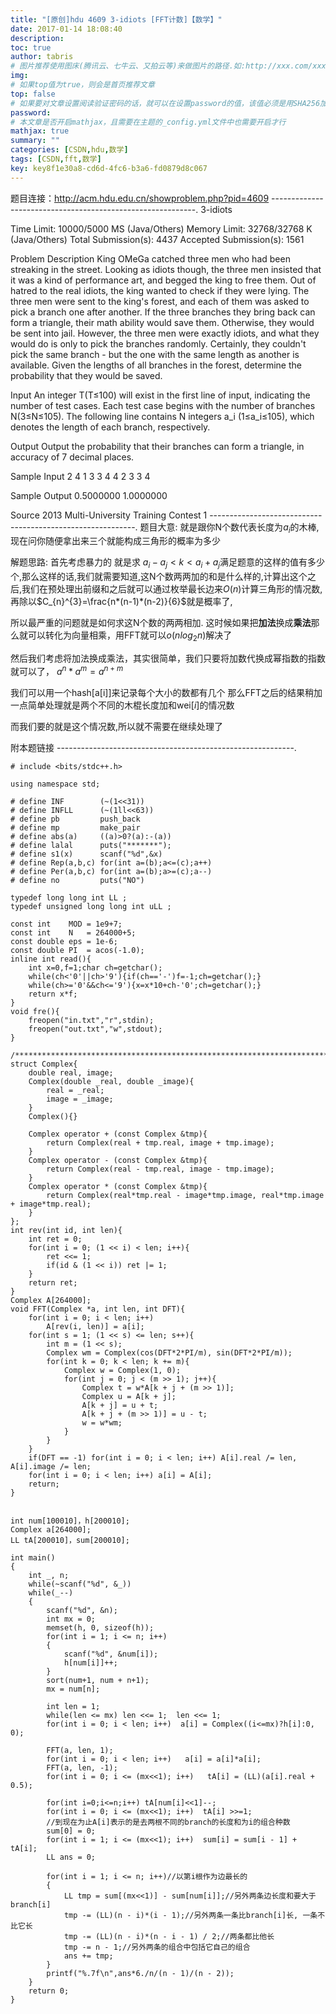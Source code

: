 ```yaml
---
title: "[原创]hdu 4609 3-idiots [FFT计数]【数学】"
date: 2017-01-14 18:08:40
description:
toc: true
author: tabris
# 图片推荐使用图床(腾讯云、七牛云、又拍云等)来做图片的路径.如:http://xxx.com/xxx.jpg
img:
# 如果top值为true，则会是首页推荐文章
top: false
# 如果要对文章设置阅读验证密码的话，就可以在设置password的值，该值必须是用SHA256加密后的密码，防止被他人识破
password:
# 本文章是否开启mathjax，且需要在主题的_config.yml文件中也需要开启才行
mathjax: true
summary: ""
categories: [CSDN,hdu,数学]
tags: [CSDN,fft,数学]
key: key8f1e30a8-cd6d-4fc6-b3a6-fd0879d8c067
---
```


题目连接：http://acm.hdu.edu.cn/showproblem.php?pid=4609
-----------------------------------------------------------.
3-idiots

Time Limit: 10000/5000 MS (Java/Others)    Memory Limit: 32768/32768 K (Java/Others)
Total Submission(s): 4437    Accepted Submission(s): 1561


Problem Description
King OMeGa catched three men who had been streaking in the street. Looking as idiots though, the three men insisted that it was a kind of performance art, and begged the king to free them. Out of hatred to the real idiots, the king wanted to check if they were lying. The three men were sent to the king's forest, and each of them was asked to pick a branch one after another. If the three branches they bring back can form a triangle, their math ability would save them. Otherwise, they would be sent into jail.
However, the three men were exactly idiots, and what they would do is only to pick the branches randomly. Certainly, they couldn't pick the same branch - but the one with the same length as another is available. Given the lengths of all branches in the forest, determine the probability that they would be saved.


Input
An integer T(T≤100) will exist in the first line of input, indicating the number of test cases.
Each test case begins with the number of branches N(3≤N≤105).
The following line contains N integers a_i (1≤a_i≤105), which denotes the length of each branch, respectively.


Output
Output the probability that their branches can form a triangle, in accuracy of 7 decimal places.


Sample Input
2
4
1 3 3 4
4
2 3 3 4


Sample Output
0.5000000
1.0000000


Source
2013 Multi-University Training Contest 1
-----------------------------------------------------------.
题目大意:
就是跟你N个数代表长度为$a_i$的木棒,现在问你随便拿出来三个就能构成三角形的概率为多少

解题思路:
首先考虑暴力的
就是求 $a_i-a_j<k <a_i+a_j$满足题意的这样的值有多少个,那么这样的话,我们就需要知道,这N个数两两加的和是什么样的,计算出这个之后,我们在预处理出前缀和之后就可以通过枚举最长边来$O(n)$计算三角形的情况数,再除以$C_{n}^{3}=\frac{n*(n-1)*(n-2)}{6}$就是概率了,

所以最严重的问题就是如何求这N个数的两两相加.
这时候如果把**加法**换成**乘法**那么就可以转化为向量相乘，用FFT就可以$o(nlog_2n)$解决了

然后我们考虑将加法换成乘法，其实很简单，我们只要将加数代换成幂指数的指数就可以了，
$a^n*a^m=a^{n+m}$

我们可以用一个hash[a[i]]来记录每个大小的数都有几个
那么FFT之后的结果稍加一点简单处理就是两个不同的木棍长度加和wei$[i]$的情况数

而我们要的就是这个情况数,所以就不需要在继续处理了

附本题链接
-----------------------------------------------------------.
```
# include <bits/stdc++.h>

using namespace std;

# define INF        (~(1<<31))
# define INFLL      (~(1ll<<63))
# define pb         push_back
# define mp         make_pair
# define abs(a)     ((a)>0?(a):-(a))
# define lalal      puts("*******");
# define s1(x)      scanf("%d",&x)
# define Rep(a,b,c) for(int a=(b);a<=(c);a++)
# define Per(a,b,c) for(int a=(b);a>=(c);a--)
# define no         puts("NO")

typedef long long int LL ;
typedef unsigned long long int uLL ;

const int    MOD = 1e9+7;
const int    N   = 264000+5;
const double eps = 1e-6;
const double PI  = acos(-1.0);
inline int read(){
    int x=0,f=1;char ch=getchar();
    while(ch<'0'||ch>'9'){if(ch=='-')f=-1;ch=getchar();}
    while(ch>='0'&&ch<='9'){x=x*10+ch-'0';ch=getchar();}
    return x*f;
}
void fre(){
    freopen("in.txt","r",stdin);
    freopen("out.txt","w",stdout);
}

/***********************************************************************/
struct Complex{
    double real, image;
    Complex(double _real, double _image){
        real = _real;
        image = _image;
    }
    Complex(){}

    Complex operator + (const Complex &tmp){
        return Complex(real + tmp.real, image + tmp.image);
    }
    Complex operator - (const Complex &tmp){
        return Complex(real - tmp.real, image - tmp.image);
    }
    Complex operator * (const Complex &tmp){
        return Complex(real*tmp.real - image*tmp.image, real*tmp.image + image*tmp.real);
    }
};
int rev(int id, int len){
    int ret = 0;
    for(int i = 0; (1 << i) < len; i++){
        ret <<= 1;
        if(id & (1 << i)) ret |= 1;
    }
    return ret;
}
Complex A[264000];
void FFT(Complex *a, int len, int DFT){
    for(int i = 0; i < len; i++)
        A[rev(i, len)] = a[i];
    for(int s = 1; (1 << s) <= len; s++){
        int m = (1 << s);
        Complex wm = Complex(cos(DFT*2*PI/m), sin(DFT*2*PI/m));
        for(int k = 0; k < len; k += m){
            Complex w = Complex(1, 0);
            for(int j = 0; j < (m >> 1); j++){
                Complex t = w*A[k + j + (m >> 1)];
                Complex u = A[k + j];
                A[k + j] = u + t;
                A[k + j + (m >> 1)] = u - t;
                w = w*wm;
            }
        }
    }
    if(DFT == -1) for(int i = 0; i < len; i++) A[i].real /= len, A[i].image /= len;
    for(int i = 0; i < len; i++) a[i] = A[i];
    return;
}


int num[100010]，h[200010];
Complex a[264000];
LL tA[200010]，sum[200010];

int main()
{
    int _, n;
    while(~scanf("%d", &_))
    while(_--)
    {
        scanf("%d", &n);
        int mx = 0;
		memset(h, 0, sizeof(h));
        for(int i = 1; i <= n; i++)
        {
            scanf("%d", &num[i]);
			h[num[i]]++;
        }
        sort(num+1, num + n+1);
        mx = num[n];

		int len = 1;
        while(len <= mx) len <<= 1;  len <<= 1;
        for(int i = 0; i < len; i++)  a[i] = Complex((i<=mx)?h[i]:0, 0);

        FFT(a, len, 1);
        for(int i = 0; i < len; i++)   a[i] = a[i]*a[i];
        FFT(a, len, -1);
        for(int i = 0; i <= (mx<<1); i++)   tA[i] = (LL)(a[i].real + 0.5);

		for(int i=0;i<=n;i++) tA[num[i]<<1]--;
        for(int i = 0; i <= (mx<<1); i++)  tA[i] >>=1;
        //到现在为止A[i]表示的是去两根不同的branch的长度和为i的组合种数
        sum[0] = 0;
        for(int i = 1; i <= (mx<<1); i++)  sum[i] = sum[i - 1] + tA[i];
        LL ans = 0;

        for(int i = 1; i <= n; i++)//以第i根作为边最长的
        {
            LL tmp = sum[(mx<<1)] - sum[num[i]];//另外两条边长度和要大于branch[i]
            tmp -= (LL)(n - i)*(i - 1);//另外两条一条比branch[i]长, 一条不比它长
            tmp -= (LL)(n - i)*(n - i - 1) / 2;//两条都比他长
            tmp -= n - 1;//另外两条的组合中包括它自己的组合
            ans += tmp;
        }
        printf("%.7f\n",ans*6./n/(n - 1)/(n - 2));
    }
    return 0;
}
```
